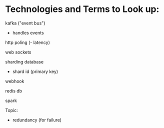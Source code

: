 # Technologies and Terms to Look up:
kafka ("event bus")
- handles events

http poling (- latency)

web sockets 

sharding database 
- shard id (primary key)

webhook

redis db

spark

Topic:
- redundancy (for failure)